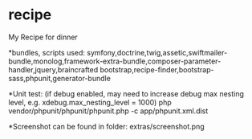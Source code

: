 recipe
======

My Recipe for dinner

*bundles, scripts used: symfony,doctrine,twig,assetic,swiftmailer-bundle,monolog,framework-extra-bundle,composer-parameter-handler,jquery,braincrafted bootstrap,recipe-finder,bootstrap-sass,phpunit,generator-bundle

*Unit test: (if debug enabled, may need to increase debug max nesting level, e.g. xdebug.max_nesting_level = 1000)
php vendor/phpunit/phpunit/phpunit.php -c app/phpunit.xml.dist

*Screenshot can be found in folder: extras/screenshot.png

